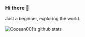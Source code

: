 ### Hi there 👋

<!--
**Cocean001/cocean001** is a ✨ _special_ ✨ repository because its `README.md` (this file) appears on your GitHub profile.

Here are some ideas to get you started:

- 🔭 I’m currently working on ...
- 🌱 I’m currently learning ...
- 👯 I’m looking to collaborate on ...
- 🤔 I’m looking for help with ...
- 💬 Ask me about ...
- 📫 How to reach me: ...
- 😄 Pronouns: ...
- ⚡ Fun fact: ...
-->

Just a beginner, exploring the world.
<br />
<br />
![Cocean001’s github stats](https://github-readme-stats.vercel.app/api?username=cocean001&show_icons=true&theme=merko&hide=contribs)
